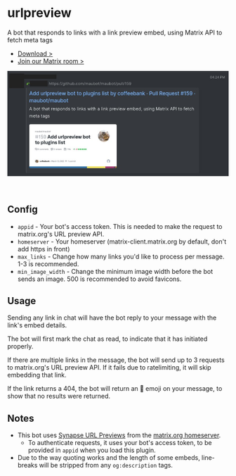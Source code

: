 # urlpreview

A bot that responds to links with a link preview embed, using Matrix API to fetch meta tags

- [Download >](releases)
- [Join our Matrix room >](../../../#readme)

![preview.jpg](preview.jpg)

<br>


## Config

- `appid` - Your bot's access token. This is needed to make the request to matrix.org's URL preview API.
- `homeserver` - Your homeserver (matrix-client.matrix.org by default, don't add https in front)
- `max_links` - Change how many links you'd like to process per message. 1-3 is recommended.
- `min_image_width` - Change the minimum image width before the bot sends an image. 500 is recommended to avoid favicons.


## Usage

Sending any link in chat will have the bot reply to your message with the link's embed details.

The bot will first mark the chat as read, to indicate that it has initiated properly.

If there are multiple links in the message, the bot will send up to 3 requests to matrix.org's URL preview API. If it fails due to ratelimiting, it will skip embedding that link.

If the link returns a 404, the bot will return an 💨 emoji on your message, to show that no results were returned.


## Notes

- This bot uses [Synapse URL Previews](https://matrix-org.github.io/synapse/latest/development/url_previews.html) from the [matrix.org homeserver](https://app.element.io).
  - To authenticate requests, it uses your bot's access token, to be provided in `appid` when you load this plugin.
- Due to the way quoting works and the length of some embeds, line-breaks will be stripped from any `og:description` tags.
